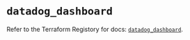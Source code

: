 # `datadog_dashboard`

Refer to the Terraform Registory for docs: [`datadog_dashboard`](https://registry.terraform.io/providers/datadog/datadog/3.30.0/docs/resources/dashboard).
